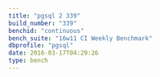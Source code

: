 ```yaml
---
title: "pgsql 2 339"
build_number: "339"
benchid: "continuous"
bench_suite: "16w11 CI Weekly Benchmark"
dbprofile: "pgsql"
date: 2016-03-17T04:29:26
type: bench
---
```

